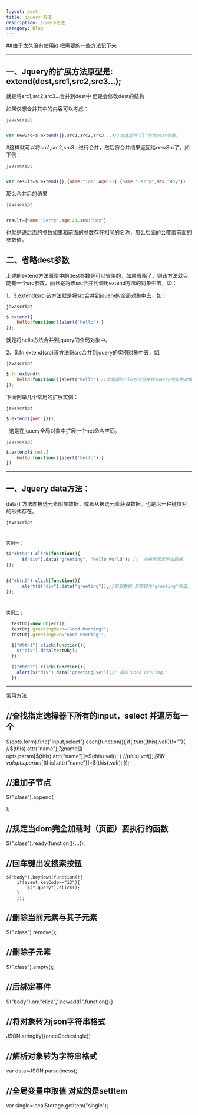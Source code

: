 ```yaml
---
layout: post
title: jquery 方法
description: jquery方法.
category: blog
---
```


##由于太久没有使用jq 把需要的一些方法记下来

---

一、Jquery的扩展方法原型是: extend(dest,src1,src2,src3...);
---


就是将src1,src2,src3...合并到dest中 但是会修改dest的结构

如果仅想合并其中的内容可以考虑：

``` javascript ```


``` javascript 

var newSrc=$.extend({},src1,src2,src3...)//也就是将"{}"作为dest参数。

```


#这样就可以将src1,src2,src3...进行合并，然后将合并结果返回给newSrc了。如下例：

``` javascript ```


``` javascript 

var result=$.extend({},{name:"Tom",age:21},{name:"Jerry",sex:"Boy"}) 

```

那么合并后的结果


``` javascript ```


``` javascript 

result={name:"Jerry",age:21,sex:"Boy"}

```

也就是说后面的参数如果和前面的参数存在相同的名称，那么后面的会覆盖前面的参数值。



二、省略dest参数
---

上述的extend方法原型中的dest参数是可以省略的，如果省略了，则该方法就只能有一个src参数，而且是将该src合并到调用extend方法的对象中去，如：

1、$.extend(src)该方法就是将src合并到jquery的全局对象中去，如：

``` javascript ```


``` javascript 
$.extend({
	hello:function(){alert('hello');}
});

```

就是将hello方法合并到jquery的全局对象中。

2、$.fn.extend(src)该方法将src合并到jquery的实例对象中去，如:

``` javascript ```


``` javascript 
$.fn.extend({
	hello:function(){alert('hello');//就是将hello方法合并到jquery的实例对象中。}
});

```
下面例举几个常用的扩展实例：

``` javascript ```


``` javascript 
$.extend({net:{}});

```
 
这是在jquery全局对象中扩展一个net命名空间。



``` javascript ```


``` javascript 
$.extend($.net,{
	hello:function(){alert('hello');}
})

``` 

---

一、Jquery  data方法：
---

data() 方法向被选元素附加数据，或者从被选元素获取数据。也是以一种键值对的形式存在。
 



``` javascript ```


``` javascript 


实例一：

$("#btn1").click(function(){ 
      $("div").data("greeting", "Hello World"); //  向被选元素附加数据
});
 

$("#btn2").click(function(){ 
      alert($("div").data("greeting"));//获取数据,获取键为"greeting"的值，应该为Hello World
});



实例二：

  testObj=new Object();
  testObj.greetingMorn="Good Morning!";
  testObj.greetingEve="Good Evening!";

  $("#btn1").click(function(){
    $("div").data(testObj);
  });

  $("#btn2").click(function(){
    alert($("div").data("greetingEve"));// 输出"Good Evening!"
  });

```




---
常用方法

//查找指定选择器下所有的input，select 并遍历每一个
---

$(opts.form).find("input,select").each(function(){
        		if($.trim($(this).val())!=""){
					//$(this).attr("name"),取name值
        			opts.param[$(this).attr("name")]=$(this).val();
        		}
				//$(this).val(); 获取val
        		opts.param[$(this).attr("name")]=$(this).val();
        	});
			

//追加子节点
---	
$(".class").append(<div><div>);

//规定当dom完全加载时（页面）要执行的函数
---

$(".class").ready(function(){...});

//回车键出发搜索按钮
---
    $("body").keydown(function(){
    	if(event.keyCode=="13"){
    		$(".query").click();
    	}
    	});
		
//删除当前元素与其子元素
---		
$(".class").remove();

//删除子元素
---
$(".class").empty();

//后绑定事件
---

$("body").on("click",".newadd1",function(){}

//将对象转为json字符串格式
---

JSON.stringify({onceCode:single})

//解析对象转为字符串格式
---
var data=JSON.parse(mess);

//全局变量中取值 对应的是setItem	
---

var single=localStorage.getItem("single");	
   







[Mukosame]:    http://sun035.github.io  "Mukosame"
